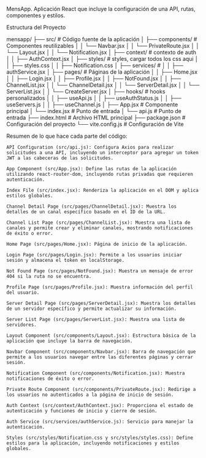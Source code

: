 MensApp. Aplicación React que incluye la configuración de una API, rutas, componentes y estilos.

Estructura del Proyecto

mensapp/
├── src/                 # Código fuente de la aplicación
│   ├── components/      # Componentes reutilizables
│   │   └── Navbar.jsx
│   │   └── PrivateRoute.jsx
│   │   └── Layout.jsx
│   │   └── Notification.jsx
│   ├── context/           # contexto de auth
│   │   ├── AuthContext.jsx
│   ├── styles/           # styles, cargar todos los css aqui
│   │   ├── styles.css
│   │   ├── Notification.css
│   ├── services/           # 
│   │   ├── authService.jsx
│   ├── pages/           # Páginas de la aplicación
│   │   ├── Home.jsx
│   │   ├── Login.jsx
│   │   ├── Profile.jsx
│   │   ├── NotFound.jsx
│   │   ├── ChannelList.jsx
│   │   └── ChannelDetail.jsx
│   │   └── ServerDetail.jsx
│   │   └── ServerList.jsx
│   │   └── CreateServer.jsx
│   ├── hooks/           # hooks personalizados
│   │   ├── useApi.js
│   │   ├── useAuthStatus.js
│   │   ├── useServers.js
│   │   ├── useChannel.js
│   ├── App.jsx          # Componente principal
│   └── index.jsx        # Punto de entrada
│   └── api.js           # Punto de entrada
├── index.html           # Archivo HTML principal
├── package.json         # Configuración del proyecto
└── vite.config.js       # Configuración de Vite

Resumen de lo que hace cada parte del código:

    API Configuration (src/api.js): Configura Axios para realizar solicitudes a una API, incluyendo un interceptor para agregar un token JWT a las cabeceras de las solicitudes.

    App Component (src/App.jsx): Define las rutas de la aplicación utilizando react-router-dom, incluyendo rutas privadas que requieren autenticación.

    Index File (src/index.jsx): Renderiza la aplicación en el DOM y aplica estilos globales.

    Channel Detail Page (src/pages/ChannelDetail.jsx): Muestra los detalles de un canal específico basado en el ID de la URL.

    Channel List Page (src/pages/ChannelList.jsx): Muestra una lista de canales y permite crear y eliminar canales, mostrando notificaciones de éxito o error.

    Home Page (src/pages/Home.jsx): Página de inicio de la aplicación.

    Login Page (src/pages/Login.jsx): Permite a los usuarios iniciar sesión y almacena el token en localStorage.

    Not Found Page (src/pages/NotFound.jsx): Muestra un mensaje de error 404 si la ruta no se encuentra.

    Profile Page (src/pages/Profile.jsx): Muestra información del perfil del usuario.

    Server Detail Page (src/pages/ServerDetail.jsx): Muestra los detalles de un servidor específico y permite actualizar su información.

    Server List Page (src/pages/ServerList.jsx): Muestra una lista de servidores.

    Layout Component (src/components/Layout.jsx): Estructura básica de la aplicación que incluye la barra de navegación.

    Navbar Component (src/components/Navbar.jsx): Barra de navegación que permite a los usuarios navegar entre las diferentes páginas y cerrar sesión.

    Notification Component (src/components/Notification.jsx): Muestra notificaciones de éxito o error.

    Private Route Component (src/components/PrivateRoute.jsx): Redirige a los usuarios no autenticados a la página de inicio de sesión.

    Auth Context (src/context/AuthContext.jsx): Proporciona el estado de autenticación y funciones de inicio y cierre de sesión.

    Auth Service (src/services/authService.js): Servicio para manejar la autenticación.

    Styles (src/styles/Notification.css y src/styles/styles.css): Define estilos para la aplicación, incluyendo notificaciones y estilos globales.

